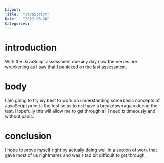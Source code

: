 ```yaml
---
Layout:
Title:  "JavaScript"
Date:   "2022-05-20"
Categories:
---
```

# introduction
With the JavaScript assessment due any day now the nerves are wreckening as I saw that I panicked on the last assessment.


# body
I am going to try my best to work on understanding some basic concepts of JavaScript prior to the test so as to not have a breakdown again during the test. Hopefully this will allow me to get through all I need to timeously and without panic.



# conclusion
I hope to prove myself right by actually doing well in a section of work that gave most of us nightmares and was a tad bit difficult to get through.